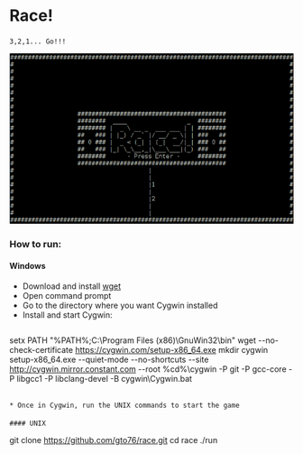 Race!
=====
`3,2,1... Go!!!`

![screenshot](doc/screenshot-01.png)

### How to run:

#### Windows

* Download and install [wget](http://sourceforge.net/projects/gnuwin32/files/wget/1.11.4-1/wget-1.11.4-1-setup.exe/download)
* Open command prompt
* Go to the directory where you want Cygwin installed
* Install and start Cygwin:

>```bat
setx PATH "%PATH%;C:\Program Files (x86)\GnuWin32\bin"
wget --no-check-certificate https://cygwin.com/setup-x86_64.exe
mkdir cygwin
setup-x86_64.exe --quiet-mode --no-shortcuts --site http://cygwin.mirror.constant.com --root %cd%\cygwin -P git -P gcc-core -P libgcc1 -P libclang-devel -B
cygwin\Cygwin.bat
```

* Once in Cygwin, run the UNIX commands to start the game

#### UNIX
```
git clone https://github.com/gto76/race.git
cd race
./run
```


